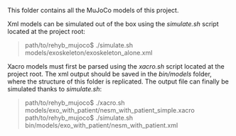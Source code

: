 This folder contains all the MuJoCo models of this project.

Xml models can be simulated out of the box using the _simulate.sh_ script located at the project root:

> path/to/rehyb_mujoco\$ ./simulate.sh models/exoskeleton/exoskeleton_alone.xml

Xacro models must first be parsed using the _xacro.sh_ script located at the project root. The xml output should be saved in the _bin/models_ folder, where the structure of this folder is replicated. The output file can finally be simulated thanks to _simulate.sh_:

> path/to/rehyb_mujoco\$ ./xacro.sh models/exo_with_patient/nesm_with_patient_simple.xacro \
> path/to/rehyb_mujoco\$ ./simulate.sh bin/models/exo_with_patient/nesm_with_patient.xml
